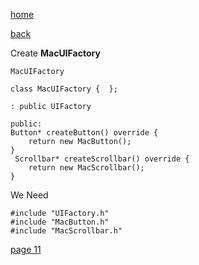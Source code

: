 [home](./page01.md)

[back](./page09.md)


Create **MacUIFactory**


```
MacUIFactory
```

```
class MacUIFactory {  };
```

```
: public UIFactory
```


```
public:
Button* createButton() override {
    return new MacButton();
}
 Scrollbar* createScrollbar() override {
    return new MacScrollbar();
}
```
We Need 
```
#include "UIFactory.h"
#include "MacButton.h"
#include "MacScrollbar.h"
```


[page 11](./page11.md)
